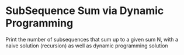 # SubSequence Sum via Dynamic Programming
Print the number of subsequences that sum up to a given sum N, with a naive solution (recursion) as well as dynamic programming solution
